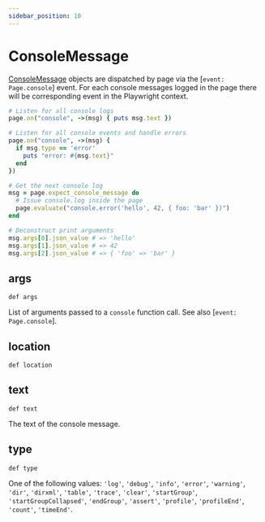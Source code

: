 ```yaml
---
sidebar_position: 10
---
```


# ConsoleMessage

[ConsoleMessage](./console_message) objects are dispatched by page via the [`event: Page.console`] event. For each console messages logged
in the page there will be corresponding event in the Playwright context.

```ruby
# Listen for all console logs
page.on("console", ->(msg) { puts msg.text })

# Listen for all console events and handle errors
page.on("console", ->(msg) {
  if msg.type == 'error'
    puts "error: #{msg.text}"
  end
})

# Get the next console log
msg = page.expect_console_message do
  # Issue console.log inside the page
  page.evaluate("console.error('hello', 42, { foo: 'bar' })")
end

# Deconstruct print arguments
msg.args[0].json_value # => 'hello'
msg.args[1].json_value # => 42
msg.args[2].json_value # => { 'foo' => 'bar' }
```



## args

```
def args
```

List of arguments passed to a `console` function call. See also [`event: Page.console`].

## location

```
def location
```



## text

```
def text
```

The text of the console message.

## type

```
def type
```

One of the following values: `'log'`, `'debug'`, `'info'`, `'error'`, `'warning'`, `'dir'`, `'dirxml'`, `'table'`,
`'trace'`, `'clear'`, `'startGroup'`, `'startGroupCollapsed'`, `'endGroup'`, `'assert'`, `'profile'`, `'profileEnd'`,
`'count'`, `'timeEnd'`.
